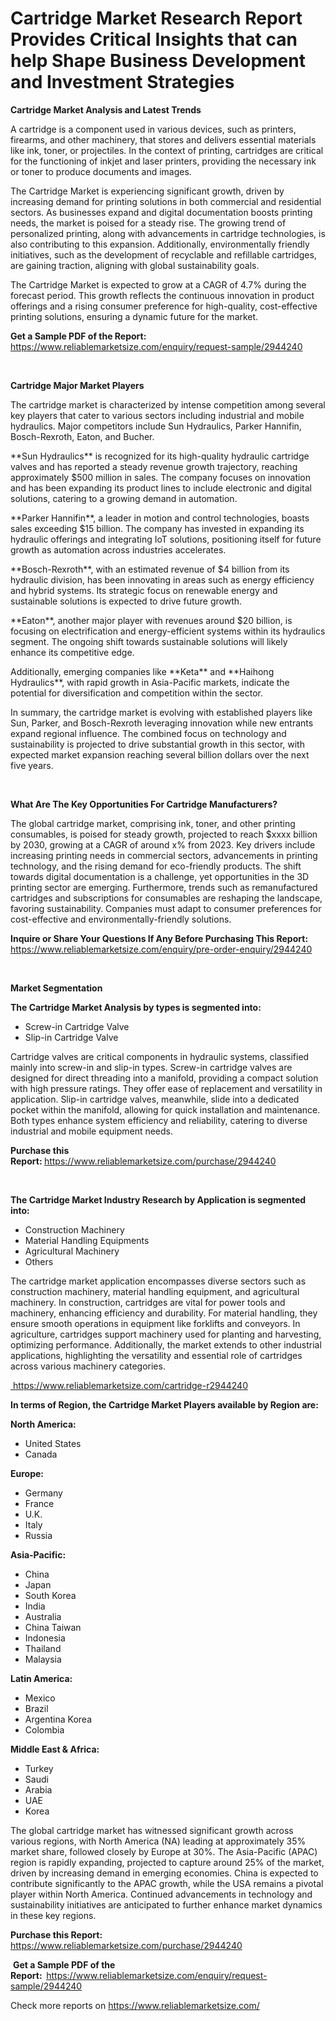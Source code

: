 <p><h1>Cartridge Market Research Report Provides Critical Insights that can help Shape Business Development and Investment Strategies</h1></p><p><strong>Cartridge Market Analysis and Latest Trends</strong></p>
<p><p>A cartridge is a component used in various devices, such as printers, firearms, and other machinery, that stores and delivers essential materials like ink, toner, or projectiles. In the context of printing, cartridges are critical for the functioning of inkjet and laser printers, providing the necessary ink or toner to produce documents and images.</p><p>The Cartridge Market is experiencing significant growth, driven by increasing demand for printing solutions in both commercial and residential sectors. As businesses expand and digital documentation boosts printing needs, the market is poised for a steady rise. The growing trend of personalized printing, along with advancements in cartridge technologies, is also contributing to this expansion. Additionally, environmentally friendly initiatives, such as the development of recyclable and refillable cartridges, are gaining traction, aligning with global sustainability goals.</p><p>The Cartridge Market is expected to grow at a CAGR of 4.7% during the forecast period. This growth reflects the continuous innovation in product offerings and a rising consumer preference for high-quality, cost-effective printing solutions, ensuring a dynamic future for the market.</p></p>
<p><strong>Get a Sample PDF of the Report:&nbsp;</strong> <a href="https://www.reliablemarketsize.com/enquiry/request-sample/2944240?utm_campaign=2314&utm_medium=2&utm_source=Github&utm_content=ia&utm_term=11032025&utm_id=cartridge">https://www.reliablemarketsize.com/enquiry/request-sample/2944240</a></p>
<p>&nbsp;</p>
<p><strong>Cartridge Major Market Players</strong></p>
<p><p>The cartridge market is characterized by intense competition among several key players that cater to various sectors including industrial and mobile hydraulics. Major competitors include Sun Hydraulics, Parker Hannifin, Bosch-Rexroth, Eaton, and Bucher. </p><p>**Sun Hydraulics** is recognized for its high-quality hydraulic cartridge valves and has reported a steady revenue growth trajectory, reaching approximately $500 million in sales. The company focuses on innovation and has been expanding its product lines to include electronic and digital solutions, catering to a growing demand in automation.</p><p>**Parker Hannifin**, a leader in motion and control technologies, boasts sales exceeding $15 billion. The company has invested in expanding its hydraulic offerings and integrating IoT solutions, positioning itself for future growth as automation across industries accelerates.</p><p>**Bosch-Rexroth**, with an estimated revenue of $4 billion from its hydraulic division, has been innovating in areas such as energy efficiency and hybrid systems. Its strategic focus on renewable energy and sustainable solutions is expected to drive future growth.</p><p>**Eaton**, another major player with revenues around $20 billion, is focusing on electrification and energy-efficient systems within its hydraulics segment. The ongoing shift towards sustainable solutions will likely enhance its competitive edge.</p><p>Additionally, emerging companies like **Keta** and **Haihong Hydraulics**, with rapid growth in Asia-Pacific markets, indicate the potential for diversification and competition within the sector.</p><p>In summary, the cartridge market is evolving with established players like Sun, Parker, and Bosch-Rexroth leveraging innovation while new entrants expand regional influence. The combined focus on technology and sustainability is projected to drive substantial growth in this sector, with expected market expansion reaching several billion dollars over the next five years.</p></p>
<p>&nbsp;</p>
<p><strong>What Are The Key Opportunities For Cartridge Manufacturers?</strong></p>
<p><p>The global cartridge market, comprising ink, toner, and other printing consumables, is poised for steady growth, projected to reach $xxxx billion by 2030, growing at a CAGR of around x% from 2023. Key drivers include increasing printing needs in commercial sectors, advancements in printing technology, and the rising demand for eco-friendly products. The shift towards digital documentation is a challenge, yet opportunities in the 3D printing sector are emerging. Furthermore, trends such as remanufactured cartridges and subscriptions for consumables are reshaping the landscape, favoring sustainability. Companies must adapt to consumer preferences for cost-effective and environmentally-friendly solutions.</p></p>
<p><strong>Inquire or Share Your Questions If Any Before Purchasing This Report:</strong> <a href="https://www.reliablemarketsize.com/enquiry/pre-order-enquiry/2944240?utm_campaign=2314&utm_medium=2&utm_source=Github&utm_content=ia&utm_term=11032025&utm_id=cartridge">https://www.reliablemarketsize.com/enquiry/pre-order-enquiry/2944240</a></p>
<p>&nbsp;</p>
<p><strong>Market Segmentation</strong></p>
<p><strong>The Cartridge Market Analysis by types is segmented into:</strong></p>
<p><ul><li>Screw-in Cartridge Valve</li><li>Slip-in Cartridge Valve</li></ul></p>
<p><p>Cartridge valves are critical components in hydraulic systems, classified mainly into screw-in and slip-in types. Screw-in cartridge valves are designed for direct threading into a manifold, providing a compact solution with high pressure ratings. They offer ease of replacement and versatility in application. Slip-in cartridge valves, meanwhile, slide into a dedicated pocket within the manifold, allowing for quick installation and maintenance. Both types enhance system efficiency and reliability, catering to diverse industrial and mobile equipment needs.</p></p>
<p><strong>Purchase this Report:&nbsp;</strong><a href="https://www.reliablemarketsize.com/purchase/2944240?utm_campaign=2314&utm_medium=2&utm_source=Github&utm_content=ia&utm_term=11032025&utm_id=cartridge">https://www.reliablemarketsize.com/purchase/2944240</a></p>
<p>&nbsp;</p>
<p><strong>The Cartridge Market Industry Research by Application is segmented into:</strong></p>
<p><ul><li>Construction Machinery</li><li>Material Handling Equipments</li><li>Agricultural Machinery</li><li>Others</li></ul></p>
<p><p>The cartridge market application encompasses diverse sectors such as construction machinery, material handling equipment, and agricultural machinery. In construction, cartridges are vital for power tools and machinery, enhancing efficiency and durability. For material handling, they ensure smooth operations in equipment like forklifts and conveyors. In agriculture, cartridges support machinery used for planting and harvesting, optimizing performance. Additionally, the market extends to other industrial applications, highlighting the versatility and essential role of cartridges across various machinery categories.</p></p>
<p><a href="https://www.reliablemarketsize.com/cartridge-r2944240?utm_campaign=2314&utm_medium=2&utm_source=Github&utm_content=ia&utm_term=11032025&utm_id=cartridge">&nbsp;https://www.reliablemarketsize.com/cartridge-r2944240</a></p>
<p><strong>In terms of Region, the Cartridge Market Players available by Region are:</strong></p>
<p>
    <p> <strong> North America: </strong>
        <ul>
            <li>United States</li>
            <li>Canada</li>
        </ul>
        </p> 
    <p> <strong> Europe: </strong>
        <ul>
            <li>Germany</li>
            <li>France</li>
            <li>U.K.</li>
            <li>Italy</li>
            <li>Russia</li>
        </ul>
        </p> 
    <p> <strong> Asia-Pacific: </strong>
        <ul>
            <li>China</li>
            <li>Japan</li>
            <li>South Korea</li>
            <li>India</li>
            <li>Australia</li>
            <li>China Taiwan</li>
            <li>Indonesia</li>
            <li>Thailand</li>
            <li>Malaysia</li>
        </ul>
        </p> 
    <p> <strong> Latin America: </strong>
        <ul>
            <li>Mexico</li>
            <li>Brazil</li>
            <li>Argentina Korea</li>
            <li>Colombia</li>
        </ul>
        </p> 
    <p> <strong> Middle East & Africa: </strong>
        <ul>
            <li>Turkey</li>
            <li>Saudi</li>
            <li>Arabia</li>
            <li>UAE</li>
            <li>Korea</li>
        </ul>
    </p>
    </p>
<p><p>The global cartridge market has witnessed significant growth across various regions, with North America (NA) leading at approximately 35% market share, followed closely by Europe at 30%. The Asia-Pacific (APAC) region is rapidly expanding, projected to capture around 25% of the market, driven by increasing demand in emerging economies. China is expected to contribute significantly to the APAC growth, while the USA remains a pivotal player within North America. Continued advancements in technology and sustainability initiatives are anticipated to further enhance market dynamics in these key regions.</p></p>
<p><strong>Purchase this Report: </strong><a href="https://www.reliablemarketsize.com/purchase/2944240?utm_campaign=2314&utm_medium=2&utm_source=Github&utm_content=ia&utm_term=11032025&utm_id=cartridge">https://www.reliablemarketsize.com/purchase/2944240</a></p>
<p>&nbsp;<strong>Get a Sample PDF of the Report:&nbsp;&nbsp;</strong><a href="https://www.reliablemarketsize.com/enquiry/request-sample/2944240?utm_campaign=2314&utm_medium=2&utm_source=Github&utm_content=ia&utm_term=11032025&utm_id=cartridge">https://www.reliablemarketsize.com/enquiry/request-sample/2944240</a></p>
<p><strong></strong></p>
<p>Check more reports on <a href="https://www.reliablemarketsize.com/?utm_campaign=2314&utm_medium=2&utm_source=Github&utm_content=ia&utm_term=11032025&utm_id=cartridge">https://www.reliablemarketsize.com/</a></p>